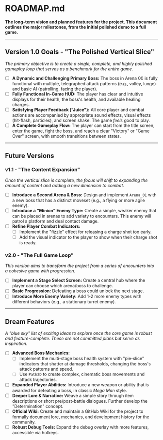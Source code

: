 # ROADMAP.md
**The long-term vision and planned features for the project. This document outlines the major milestones, from the initial polished demo to a full game.**

---

## Version 1.0 Goals - "The Polished Vertical Slice"
*The primary objective is to create a single, complete, and highly polished gameplay loop that serves as a benchmark for the entire game.*

- [ ] **A Dynamic and Challenging Primary Boss:** The boss in Arena 00 is fully functional with multiple, telegraphed attack patterns (e.g., volley, lunge) and basic AI (patrolling, facing the player).
- [ ] **Fully Functional In-Game HUD:** The player has clear and intuitive displays for their health, the boss's health, and available healing charges.
- [ ] **Satisfying Player Feedback ("Juice"):** All core player and combat actions are accompanied by appropriate sound effects, visual effects (hit-flash, particles), and screen shake. The game *feels* good to play.
- [ ] **A Complete Gameplay Flow:** The player can start from the title screen, enter the game, fight the boss, and reach a clear "Victory" or "Game Over" screen, with smooth transitions between states.

---

## Future Versions

### v1.1 - "The Content Expansion"
*Once the vertical slice is complete, the focus will shift to expanding the amount of content and adding a new dimension to combat.*

- [ ] **Introduce a Second Arena & Boss:** Design and implement `Arena_01` with a new boss that has a distinct moveset (e.g., a flying or more agile enemy).
- [ ] **Introduce a "Minion" Enemy Type:** Create a simple, weaker enemy that can be placed in arenas to add variety to encounters. This enemy will patrol a platform and deal contact damage.
- [ ] **Refine Player Combat Indicators:**
    - [ ] Implement the "fizzle" effect for releasing a charge shot too early.
    - [ ] Add the visual indicator to the player to show when their charge shot is ready.

### v2.0 - "The Full Game Loop"
*This version aims to transform the project from a series of encounters into a cohesive game with progression.*

- [ ] **Implement a Stage Select Screen:** Create a central hub where the player can choose which arena/boss to challenge.
- [ ] **Basic Progression:** Defeating a boss could unlock the next stage.
- [ ] **Introduce More Enemy Variety:** Add 1-2 more enemy types with different behaviors (e.g., a stationary turret enemy).

---

## Dream Features
*A "blue sky" list of exciting ideas to explore once the core game is robust and feature-complete. These are not committed plans but serve as inspiration.*

- [ ] **Advanced Boss Mechanics:**
    - [ ] Implement the multi-stage boss health system with "pie-slice" indicators that shatter at damage thresholds, changing the boss's attack patterns and speed.
    - [ ] Use `Path2D` to create complex, cinematic boss movements and attack trajectories.
- [ ] **Expanded Player Abilities:** Introduce a new weapon or ability that is awarded for defeating a boss, in classic *Mega Man* style.
- [ ] **Deeper Lore & Narrative:** Weave a simple story through item descriptions or short pre/post-battle dialogues. Further develop the "Determination" concept.
- [ ] **Official Wiki:** Create and maintain a GitHub Wiki for the project to formally document lore, mechanics, and development history for the community.
- [ ] **Robust Debug Tools:** Expand the debug overlay with more features, accessible via hotkeys.